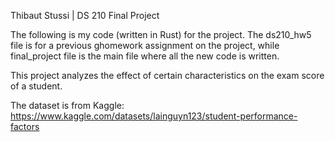 Thibaut Stussi | DS 210 Final Project

The following is my code (written in Rust) for the project. 
The ds210_hw5 file is for a previous ghomework assignment on the project, while final_project file is the main file where all the new code is written.

This project analyzes the effect of certain characteristics on the exam score of a student.

The dataset is from Kaggle: https://www.kaggle.com/datasets/lainguyn123/student-performance-factors